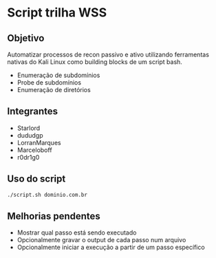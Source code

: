 # Script trilha WSS

## Objetivo

Automatizar processos de recon passivo e ativo utilizando ferramentas nativas do Kali Linux como building blocks de um script bash.

- Enumeração de subdomínios
- Probe de subdomínios
- Enumeração de diretórios

## Integrantes

- Starlord
- dududgp
- LorranMarques
- Marceloboff
- r0dr1g0

## Uso do script

```bash
./script.sh dominio.com.br
```

## Melhorias pendentes

- Mostrar qual passo está sendo executado
- Opcionalmente gravar o output de cada passo num arquivo
- Opcionalmente iniciar a execução a partir de um passo específico

